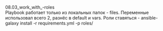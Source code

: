 08.03_work_with_-roles </br>
Playbook работает только из локальных папок - files. Переменные использовал всего 2, разнёс в default и vars.
Роли ставяться - ansible-galaxy install -r requirements.yml -p roles/
